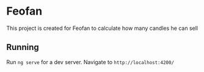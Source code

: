 # Feofan

This project is created for Feofan to calculate how many candles he can sell

## Running

Run `ng serve` for a dev server. Navigate to `http://localhost:4200/`
